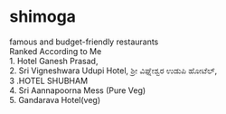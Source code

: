# shimoga<br>
famous and budget-friendly restaurants 
<br>
 Ranked According to  Me
<br>
    1. Hotel Ganesh Prasad,
   <br>
   2. Sri Vigneshwara Udupi Hotel, ಶ್ರೀ ವಿಘ್ನೇಶ್ವರ ಉಡುಪಿ ಹೋಟೆಲ್,
      <br>
   3 .HOTEL SHUBHAM
      <br>
   4. Sri Aannapoorna Mess (Pure Veg)
      <br> 
    5. Gandarava Hotel(veg) 
      <br>
